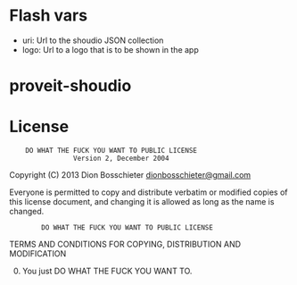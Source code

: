 Flash vars
===

* uri: Url to the shoudio JSON collection
* logo: Url to a logo that is to be shown in the app

proveit-shoudio
===============


License
===============
        DO WHAT THE FUCK YOU WANT TO PUBLIC LICENSE 
                    Version 2, December 2004 

 Copyright (C) 2013 Dion Bosschieter <dionbosschieter@gmail.com> 

 Everyone is permitted to copy and distribute verbatim or modified 
 copies of this license document, and changing it is allowed as long 
 as the name is changed. 

            DO WHAT THE FUCK YOU WANT TO PUBLIC LICENSE 
   TERMS AND CONDITIONS FOR COPYING, DISTRIBUTION AND MODIFICATION 

  0. You just DO WHAT THE FUCK YOU WANT TO.
